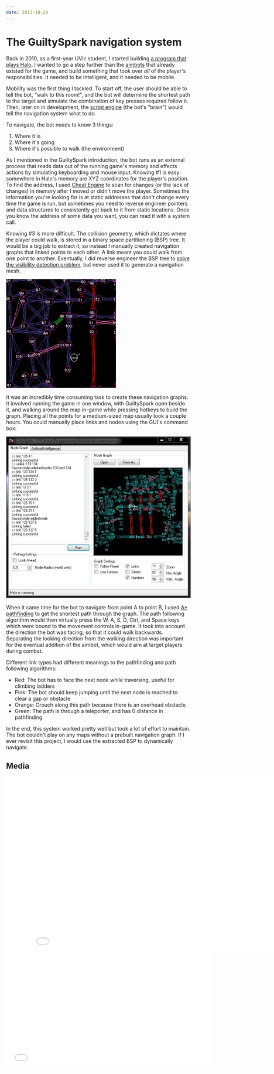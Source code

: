 ```yaml
---
date: 2013-10-20
---
```


# The GuiltySpark navigation system

Back in 2010, as a first-year UVic student, I started building [a program that plays Halo](/post/guiltyspark). I wanted to go a step further than the [aimbots](http://www.urbandictionary.com/define.php?term=Aimbot) that already existed for the game, and build something that took over *all* of the player's responsibilities. It needed to be intelligent, and it needed to be mobile.

Mobility was the first thing I tackled. To start off, the user should be able to tell the bot, "walk to this room!", and the bot will determine the shortest path to the target and simulate the combination of key presses required follow it. Then, later on in development, the [script engine](/post/guiltyspark-scripting) (the bot's "brain") would tell the navigation system what to do.

To navigate, the bot needs to know 3 things:
1. Where it is
2. Where it's going
3. Where it's possible to walk (the environment)

As I mentioned in the GuiltySpark introduction, the bot runs as an external process that reads data out of the running game's memory and effects actions by simulating keyboarding and mouse input. Knowing #1 is easy: somewhere in Halo's memory are XYZ coordinates for the player's position. To find the address, I used [Cheat Engine](http://www.cheatengine.org/) to scan for changes (or the lack of changes) in memory after I moved or didn't move the player. Sometimes the information you're looking for is at static addresses that don't change every time the game is run, but sometimes you need to reverse engineer pointers and data structures to consistently get back to it from static locations. Once you know the address of some data you want, you can read it with a system call.

Knowing #3 is more difficult. The collision geometry, which dictates where the player could walk, is stored in a binary space partitioning (BSP) tree. It would be a big job to extract it, so instead I manually created navigation graphs that linked points to each other. A link meant you could walk from one point to another. Eventually, I did reverse engineer the BSP tree to [solve the visibility detection problem](/post/guiltyspark-visibility-detection-part-1), but never used it to generate a navigation mesh.

![](graph.jpg)

It was an incredibly time consuming task to create these navigation graphs. It involved running the game in one window, with GuiltySpark open beside it, and walking around the map in-game while pressing hotkeys to build the graph. Placing all the points for a medium-sized map usually took a couple hours. You could manually place links and nodes using the GUI's command box:

![](interface.jpg)

When it came time for the bot to navigate from point A to point B, I used [A* pathfinding](http://en.wikipedia.org/wiki/A*_search_algorithm) to get the shortest path through the graph. The path following algorithm would then virtually press the W, A, S, D, Ctrl, and Space keys which were bound to the movement controls in-game. It took into account the direction the bot was facing, so that it could walk backwards. Separating the looking direction from the walking direction was important for the eventual addition of the aimbot, which would aim at target players during combat.

Different link types had different meanings to the pathfinding and path following algorithms:
* Red: The bot has to face the next node while traversing, useful for climbing ladders
* Pink: The bot should keep jumping until the next node is reached to clear a gap or obstacle
* Orange: Crouch along this path because there is an overhead obstacle
* Green: The path is through a teleporter, and has 0 distance in pathfinding

In the end, this system worked pretty well but took a lot of effort to maintain. The bot couldn't play on any maps without a prebuilt navigation graph. If I ever revisit this project, I would use the extracted BSP to dynamically navigate.

## Media

<iframe width="853" height="480" src="//www.youtube.com/embed/C9Ul82x1oEQ" frameborder="0" allowfullscreen></iframe>

<iframe width="560" height="315" src="//www.youtube.com/embed/rHVixLzxVMI" frameborder="0" allowfullscreen></iframe>
